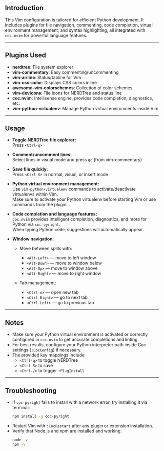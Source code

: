 ## Introduction  
This Vim configuration is tailored for efficient Python development. It includes plugins for file navigation, commenting, code completion, virtual environment management, and syntax highlighting, all integrated with `coc.nvim` for powerful language features.

---

## Plugins Used

- **nerdtree**: File system explorer  
- **vim-commentary**: Easy commenting/uncommenting  
- **vim-airline**: Status/tabline for Vim  
- **vim-css-color**: Displays CSS colors inline  
- **awesome-vim-colorschemes**: Collection of color schemes  
- **vim-devicons**: File icons for NERDTree and status line  
- **coc.nvim**: Intellisense engine, provides code completion, diagnostics, etc.  
- **vim-python-virtualenv**: Manage Python virtual environments inside Vim  

---

## Usage

- **Toggle NERDTree file explorer:**  
  Press `<Ctrl-q>`

- **Comment/uncomment lines:**  
  Select lines in visual mode and press `gc` (from vim-commentary)

- **Save file quickly:**  
  Press `<Ctrl-S>` in normal, visual, or insert mode

- **Python virtual environment management:**  
  Use `vim-python-virtualenv` commands to activate/deactivate virtualenvs within Vim.  
  Make sure to activate your Python virtualenv before starting Vim or use commands from the plugin.

- **Code completion and language features:**  
  `coc.nvim` provides intelligent completion, diagnostics, and more for Python via `coc-pyright`.  
  When typing Python code, suggestions will automatically appear.

-  **Window navigation**:
    - Move between splits with:
      - `<Alt-Left>` — move to left window
      - `<Alt-Down>` — move to window below
      - `<Alt-Up>` — move to window above
      - `<Alt-Right>` — move to right window

    - Tab management:
      - `<Ctrl-n>` — open new tab
      - `<Ctrl-Right>` — go to next tab
      - `<Ctrl-Left>` — go to previous tab

---

## Notes

- Make sure your Python virtual environment is activated or correctly configured in `coc.nvim` to get accurate completions and linting.
- For best results, configure your Python interpreter path inside Coc settings (`:CocConfig`) if necessary.
- The provided key mappings include:
  - `<Ctrl-q>` to toggle NERDTree
  - `<Ctrl-S>` to save
  - `<Ctrl-/>` to trigger `:PlugInstall`

---



## Troubleshooting

- If `coc-pyright` fails to install with a network error, try installing it via terminal:  
  ```bash
  npm install -g coc-pyright
  ```
- Restart Vim with `:CocRestart` after any plugin or extension installation.
- Verify that Node.js and npm are installed and working:  
  ```bash
  node -v
  npm -v
  ```


